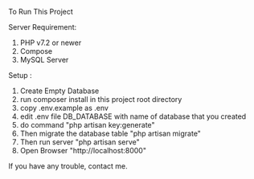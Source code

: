 To Run This Project

Server Requirement:
1. PHP v7.2 or newer
2. Compose
3. MySQL Server

Setup :
1. Create Empty Database
2. run composer install in this project root directory
3. copy .env.example as .env
4. edit .env file  DB_DATABASE with name of database that you created
5. do command "php artisan key:generate"
6. Then migrate the database table "php artisan migrate"
7. Then run server "php artisan serve"
8. Open Browser "http://localhost:8000"

If you have any trouble, contact me.

